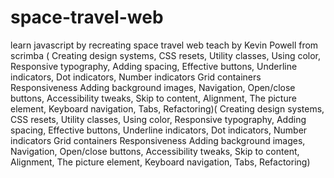 # space-travel-web
learn javascript by recreating space travel web teach by Kevin Powell from scrimba 
( Creating design systems, CSS resets, Utility classes, Using color, Responsive typography, Adding spacing, Effective buttons, Underline indicators, Dot indicators, Number indicators  Grid containers  Responsiveness  Adding background images, Navigation, Open/close buttons, Accessibility tweaks, Skip to content, Alignment, The picture element, Keyboard navigation, Tabs, Refactoring)( Creating design systems, CSS resets, Utility classes, Using color, Responsive typography, Adding spacing, Effective buttons, Underline indicators, Dot indicators, Number indicators  Grid containers  Responsiveness  Adding background images, Navigation, Open/close buttons, Accessibility tweaks, Skip to content, Alignment, The picture element, Keyboard navigation, Tabs, Refactoring)
